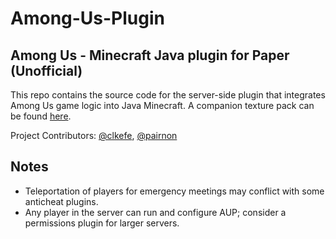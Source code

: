 # Among-Us-Plugin

## Among Us - Minecraft Java plugin for Paper (Unofficial)

This repo contains the source code for the server-side plugin that integrates Among Us game logic into Java Minecraft. A companion texture pack can be found [here](https://github.com/Among-Us-Plugin/texture-pack).

Project Contributors: [@clkefe](https://github.com/clkefe), [@pairnon](https://github.com/pairnon)

## Notes
- Teleportation of players for emergency meetings may conflict with some anticheat plugins.
- Any player in the server can run and configure AUP; consider a permissions plugin for larger servers.
